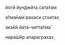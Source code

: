 йогӣ йун̃джӣта сататам

а̄тма̄нам̇ рахаси стхитах̣

эка̄кӣ йата-читта̄тма̄

нира̄ш́ӣр апариграхах̣